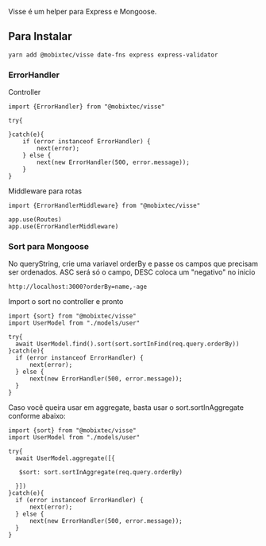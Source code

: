 Visse é um helper para Express e Mongoose.

## Para Instalar

```
yarn add @mobixtec/visse date-fns express express-validator
```

### ErrorHandler

Controller
```
import {ErrorHandler} from "@mobixtec/visse"

try{

}catch(e){
    if (error instanceof ErrorHandler) {
        next(error);
    } else {
        next(new ErrorHandler(500, error.message));
    }
}
```
Middleware para rotas
```
import {ErrorHandlerMiddleware} from "@mobixtec/visse"

app.use(Routes)
app.use(ErrorHandlerMiddleware)
```

### Sort para Mongoose

No queryString, crie uma variavel orderBy e passe os campos que precisam ser ordenados. ASC será só o campo, DESC coloca um "negativo" no inicio
```
http://localhost:3000?orderBy=name,-age
```
Import o sort no controller e pronto

```
import {sort} from "@mobixtec/visse"
import UserModel from "./models/user"

try{
  await UserModel.find().sort(sort.sortInFind(req.query.orderBy))
}catch(e){
  if (error instanceof ErrorHandler) {
      next(error);
  } else {
      next(new ErrorHandler(500, error.message));
  }
}
```

Caso você queira usar em aggregate, basta usar o sort.sortInAggregate conforme abaixo:

```
import {sort} from "@mobixtec/visse"
import UserModel from "./models/user"

try{
  await UserModel.aggregate([{
   
   $sort: sort.sortInAggregate(req.query.orderBy)
   
  }])
}catch(e){
  if (error instanceof ErrorHandler) {
      next(error);
  } else {
      next(new ErrorHandler(500, error.message));
  }
}
```
